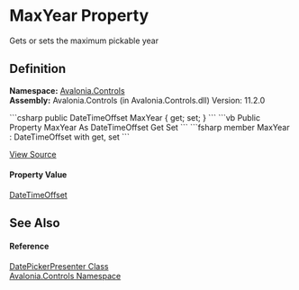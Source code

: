 # MaxYear Property


Gets or sets the maximum pickable year



## Definition
**Namespace:** <a href="N_Avalonia_Controls">Avalonia.Controls</a>  
**Assembly:** Avalonia.Controls (in Avalonia.Controls.dll) Version: 11.2.0

<Tabs groupId="api-code-preview">
<TabItem value="csharp" label="C#">
```csharp
public DateTimeOffset MaxYear { get; set; }
```
</TabItem>
<TabItem value="vb" label="VB">
```vb
Public Property MaxYear As DateTimeOffset
	Get
	Set
```
</TabItem>
<TabItem value="fsharp" label="F#">
```fsharp
member MaxYear : DateTimeOffset with get, set
```
</TabItem>
</Tabs>



<a href="https://github.com/AvaloniaUI/Avalonia/tree/master/src/Avalonia.Controls/DateTimePickers/DatePickerPresenter.cs#L186" title="View the source code">View Source</a>



#### Property Value
<a href="https://learn.microsoft.com/dotnet/api/system.datetimeoffset" target="_blank" rel="noopener noreferrer">DateTimeOffset</a>

## See Also


#### Reference
<a href="T_Avalonia_Controls_DatePickerPresenter">DatePickerPresenter Class</a>  
<a href="N_Avalonia_Controls">Avalonia.Controls Namespace</a>  

